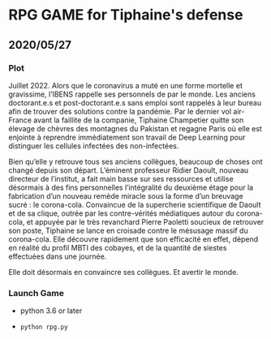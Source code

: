# RPG GAME for Tiphaine's defense
## 2020/05/27

### Plot
Juillet 2022. Alors que le coronavirus a muté en une forme mortelle et gravissime, 
l’IBENS rappelle ses personnels de par le monde. Les anciens doctorant.e.s et 
post-doctorant.e.s sans emploi sont rappelés à leur bureau afin de trouver des 
solutions contre la pandémie. Par le dernier vol air-France avant la faillite de 
la companie, Tiphaine Champetier quitte son élevage de chèvres des montagnes du 
Pakistan et regagne Paris où elle est enjointe à reprendre immédiatement son 
travail de Deep Learning pour distinguer les cellules infectées des non-infectées. 

Bien qu’elle y retrouve tous ses anciens collègues, beaucoup de choses ont changé 
depuis son départ. L’éminent professeur Ridier Daoult, nouveau directeur de 
l’institut, a fait main basse sur ses ressources et utilise désormais à des fins 
personnelles l’intégralité du deuxième étage pour la fabrication d’un nouveau 
remède miracle sous la forme d’un breuvage sucré : le corona-cola. Convaincue de 
la supercherie scientifique de Daoult et de sa clique, outrée par les contre-vérités 
médiatiques autour du corona-cola, et appuyée par le très revanchard Pierre Paoletti 
soucieux de retrouver son poste, Tiphaine se lance en croisade contre le  mésusage 
massif du corona-cola.  Elle découvre rapidement que son efficacité en effet, 
dépend en réalité du profil MBTI des cobayes, et de la quantité de siestes 
effectuées dans une journée.  

Elle doit désormais en convaincre ses collègues. Et avertir le monde.


### Launch Game

* python 3.6 or later

* `python rpg.py`